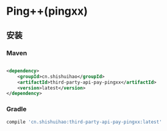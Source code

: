 # Ping++(pingxx)

## 安装

### Maven

```xml

<dependency>
    <groupId>cn.shishuihao</groupId>
    <artifactId>third-party-api-pay-pingxx</artifactId>
    <version>latest</version>
</dependency>
```

### Gradle

```groovy
compile 'cn.shishuihao:third-party-api-pay-pingxx:latest'
```
